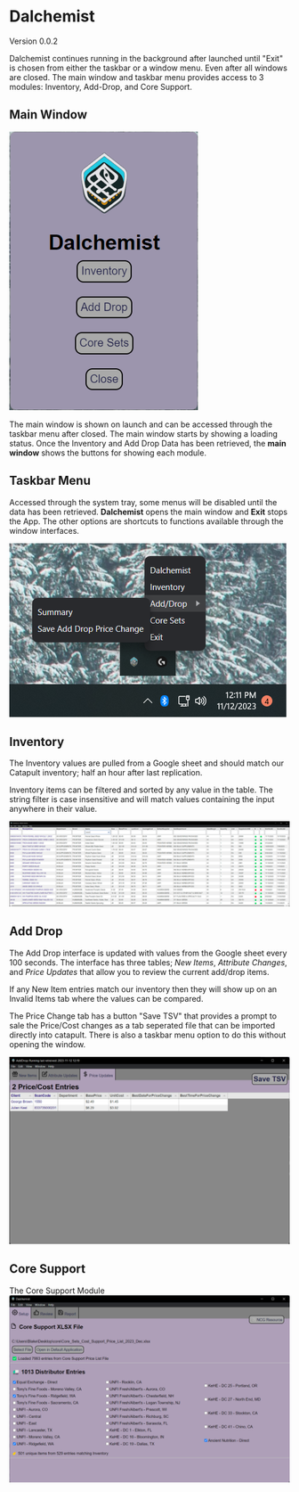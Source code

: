 # Dalchemist

Version 0.0.2

Dalchemist continues running in the background after launched until "Exit" is chosen from either the taskbar or a window menu. Even after all windows are closed. The main window and taskbar menu provides access to 3 modules: Inventory, Add-Drop, and Core Support.

## Main Window

![Main Window](./resources/mainWindow.png)

The main window is shown on launch and can be accessed through the taskbar menu after closed. The main window starts by showing a loading status. Once the Inventory and Add Drop Data has been retrieved, the **main window** shows the buttons for showing each module.

## Taskbar Menu

Accessed through the system tray, some menus will be disabled until the data has been retrieved. **Dalchemist** opens the main window and **Exit** stops the App. The other options are shortcuts to functions available through the window interfaces.

![Taskbar Menu](./resources/taskbarMenu.png)

## Inventory

The Inventory values are pulled from a Google sheet and should match our Catapult inventory; half an hour after last replication.

Inventory items can be filtered and sorted by any value in the table. The string filter is case insensitive and will match values containing the input anywhere in their value.

![Inventory Window](./resources/inventoryWindow.png)

## Add Drop

The Add Drop interface is updated with values from the Google sheet every 100 seconds. The interface has three tables; _New Items_, _Attribute Changes_, and _Price Updates_ that allow you to review the current add/drop items.

If any New Item entries match our inventory then they will show up on an Invalid Items tab where the values can be compared.

The Price Change tab has a button "Save TSV" that provides a prompt to sale the Price/Cost changes as a tab seperated file that can be imported directly into catapult. There is also a taskbar menu option to do this without opening the window.

![Add Drop Window](./resources/addDropWindow.png)

## Core Support

The Core Support Module
![Core Support Window](./resources/coreSupportWindow.png)

